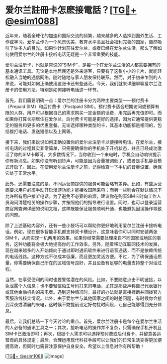 # 爱尔兰註冊卡怎麽接電話？[[TG💪+ @esim1088](https://t.me/s/esim1088)]

近年来，随着全球化的加速和国际交流的频繁，越来越多的人选择到国外生活、工作或学习。爱尔兰作为一个风景优美、教育水平高且社会福利完善的国家，自然吸引了许多人的目光。如果你计划前往爱尔兰，或者已经在爱尔兰生活，那么了解如何使用爱尔兰的注册卡接听电话无疑是一个非常重要的技能。

爱尔兰注册卡，也就是常说的“SIM卡”，是每一个在爱尔兰生活的人都需要拥有的基本通讯工具。无论是本地居民还是外来游客，只要有了这张小小的卡片，就能轻松融入当地的通信网络，随时随地与家人朋友保持联系。然而，对于初来乍到的人来说，可能对如何正确使用这张卡还有些迷茫。今天，我们就来详细聊聊爱尔兰注册卡的使用方法，特别是如何接听电话这一环节。

首先，我们需要明确一点：爱尔兰的注册卡分为两种主要类型——预付费卡（Prepaid SIM）和后付费卡（Postpaid SIM）。预付费卡适合短期访问或预算有限的人群，用户可以根据自己的需求购买一定金额的话费，用完后再充值即可。而如果你打算长期居住在爱尔兰，后付费卡可能是更好的选择，因为它通常提供更稳定的服务和更多的优惠套餐。无论选择哪种类型的卡，其基本功能都是相同的，包括拨打电话、发送短信以及上网等。

接下来，我们来说说如何正确设置你的爱尔兰注册卡以便接听电话。在爱尔兰，接听电话的过程其实非常简单，只需要确保你的手机处于开机状态，并且已经成功激活了你的SIM卡即可。大多数情况下，当你收到一个来电时，手机会自动响铃提示你有新消息。如果你没有听到铃声，可能是因为音量被调低了，或者是手机静音模式开启了。因此，在使用爱尔兰注册卡之前，记得检查一下手机的音量设置，确保它处于正常水平。

此外，还需要注意的是，不同运营商提供的服务可能会略有差异。比如，有些运营商要求用户必须手动开启漫游功能才能接收国际来电；而另一些则会在默认情况下允许所有用户接听电话。为了避免不必要的麻烦，建议你在购买SIM卡时向工作人员询问清楚相关的操作步骤，并按照他们的指导进行设置。同时，也可以登录运营商官网查询详细的说明文档，这样既能保证服务顺利开通，也能避免因误操作导致的问题。

除了上述基础内容外，还有一些小技巧可以帮助你更好地利用爱尔兰注册卡接听电话。例如，现在很多智能手机都支持双卡槽设计，这意味着你可以同时安装两张SIM卡，从而实现一机两用的效果。如果你经常需要处理来自不同国家或地区的事务，这种功能将会极大地提高你的工作效率。另外，随着移动互联网技术的发展，现在越来越多的人开始倾向于通过即时通讯软件来进行语音通话，而不是依赖传统的电话线路。这种方式不仅成本低廉，而且更加灵活方便。不过，为了确保通话质量，你需要确保自己所在的区域信号良好，并且设备有足够的电量支持整个对话过程。

当然，在享受便利的同时也要警惕潜在的风险。比如，不要随意点击不明链接，以免泄露个人信息；也不要轻信陌生号码打来的电话，尤其是那些声称自己代表银行或其他金融机构的来电者。遇到这种情况时，最好的办法就是直接挂断并回拨官方客服热线核实情况。此外，由于爱尔兰与其他国家之间的时差问题，有时候你会接到深夜或清晨的来电，这时候不妨提前设定好勿扰时间段，让自己能够得到充分休息。

最后，让我们总结一下今天讨论的重点。首先，爱尔兰注册卡是每个在爱尔兰生活的人必备的通讯工具之一；其次，接听电话的操作并不复杂，只需确保手机开机且SIM卡已激活即可；再次，根据个人需求可以选择预付费或后付费卡，并留意各运营商的具体规定；最后，合理运用现代科技手段可以让我们的日常生活变得更加便捷高效，但同时也需要注意保护自身安全。希望以上信息对你有所帮助！

[[TG💪+ @esim1088](https://t.me/s/esim1088) ![Image](https://i.postimg.cc/4NQfJmqS/Snipaste-2025-05-13-00-14-12.png)]